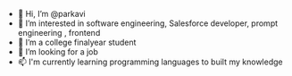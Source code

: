 - 👋 Hi, I’m @parkavi
- 👀 I’m interested in software engineering, Salesforce developer, prompt engineering , frontend
- 🌱 I’m a college finalyear student
- 💞️ I’m looking for a job 
- 📫 I'm currently learning programming languages to built my knowledge


<!---
parkavi060/parkavi060 is a ✨ special ✨ repository because its `README.md` (this file) appears on your GitHub profile.
You can click the Preview link to take a look at your changes.
--->
